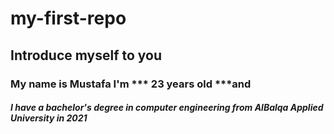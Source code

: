 # my-first-repo
## Introduce myself to you
### My name is **Mustafa** I'm *** 23 years old ***and
 #### *I have a bachelor's degree in computer engineering from AlBalqa Applied University in 2021*